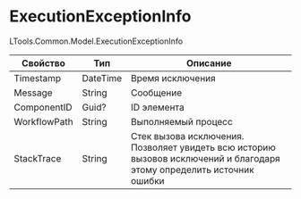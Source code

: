 # ExecutionExceptionInfo

LTools.Common.Model.ExecutionExceptionInfo

| Свойство     | Тип      | Описание            |
| ------------ | -------- | ------------------- |
| Timestamp    | DateTime | Время исключения    |
| Message      | String   | Сообщение           |
| ComponentID  | Guid?    | ID элемента         |
| WorkflowPath | String   | Выполняемый процесс |
| StackTrace   | String   | Cтек вызова исключения. Позволяет увидеть всю историю вызовов исключений и благодаря этому определить источник ошибки |
 
